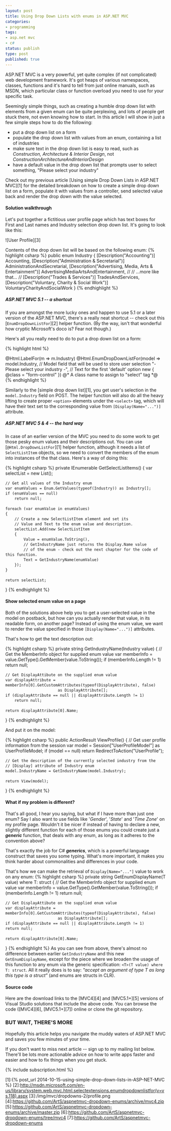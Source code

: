 ```yaml
---
layout: post
title: Using Drop Down Lists with enums in ASP.NET MVC
categories:
- programming
tags:
- asp.net mvc
- c#
status: publish
type: post
published: true
---
```

ASP.NET MVC is a very powerful, yet quite complex (if not complicated) web development framework.
It's got heaps of various namespaces, classes, functions and it's hard to tell from just online
manuals, such as MSDN, which particular class or function overload you need to use for your specific
task.

Seemingly simple things, such as creating a humble drop down list with elements from a given enum
can be quite perplexing, and lots of people get stuck there, not even knowing how to start.  In this
article I will show in just a few simple steps how to do the following:

- put a drop down list on a form
- populate the drop down list with values from an enum, containing a list of industries
- make sure text in the drop down list is easy to read, such as _Construction, Architecture & Interior Design_, not _ConstructionArchitectureAndInteriorDesign_
- have a default value in the drop down list that prompts user to select something, "Please select your industry"

Check out my previous article [Using simple Drop Down Lists in ASP.NET MVC][1] for the detailed
breakdown on how to create a simple drop down list on a form, populate it with values from a
controller, send selected value back and render the drop down with the value selected.

#### Solution walkthrough
Let's put together a fictitious user profile page which has text boxes for First and Last names and
Industry selection drop down list. It's going to look like this:

<p class="center" markdown="1">
    ![User Profile][3]
</p>

Contents of the drop down list will be based on the following enum:
{% highlight csharp %}
public enum Industry
{
    [Description("Accounting")]
    Accounting,
    [Description("Administration & Secretarial")]
    AdministrationAndSecretarial,
    [Description("Advertising, Media, Arts & Entertainment")]
    AdvertisingMediaArtsAndEntertainment,
    //
    // ...more like that...
    //
    [Description("Trades & Services")]
    TradesAndServices,
    [Description("Voluntary, Charity & Social Work")]
    VoluntaryCharityAndSocialWork
}
{% endhighlight %}

##### ASP.NET MVC 5.1 -- a shortcut
If you are amongst the more lucky ones and happen to use 5.1 or a later version of the ASP.NET MVC,
there's a really neat shortcut -- check out this [`EnumDropDownListFor`][2] helper function. (By the
way, isn't that wonderful how cryptic Microsoft's doco is? Fear not though.)

Here's all you really need to do to put a drop down list on a form:

{% highlight html %}
<div class="form-group">
    @Html.LabelFor(m => m.Industry)
    @Html.EnumDropDownListFor(model => model.Industry, // Model field that will be used to store user selection
                              "- Please select your industry -", // Text for the first 'default' option
                              new { @class = "form-control" })  @* A class name to assign to "select" tag *@
</div>
{% endhighlight %}

Similarly to the [simple drop down list][1], you get user's selection in the `model.Industry` field
on POST. The helper function will also do all the heavy lifting to create proper `<option>` elements
under the `<select>` tag, which will have their text set to the corresponding value from
`[Display(Name="...")]` attribute.

##### ASP.NET MVC 5 & 4 -- the hard way
In case of an earlier version of the MVC you need to do some work to get those pesky enum values and
their descriptions out. You can use [`@Html.DropDownListFor`][1] helper function, although it needs 
a list of `SelectListItem` objects, so we need to convert the members of the enum into instances of the
that class. Here's a way of doing this:

{% highlight csharp %}
private IEnumerable<SelectListItem> GetSelectListItems()
{
    var selectList = new List<SelectListItem>();

    // Get all values of the Industry enum
    var enumValues = Enum.GetValues(typeof(Industry)) as Industry[];
    if (enumValues == null)
        return null;

    foreach (var enumValue in enumValues)
    {
        // Create a new SelectListItem element and set its 
        // Value and Text to the enum value and description.
        selectList.Add(new SelectListItem
        {
            Value = enumValue.ToString(),
            // GetIndustryName just returns the Display.Name value
            // of the enum - check out the next chapter for the code of this function.
            Text = GetIndustryName(enumValue)
        });
    }

    return selectList;
}
{% endhighlight %}

#### Show selected enum value on a page
Both of the solutions above help you to get a user-selected value in the model on postback, but how
can you actually render that value, in its readable form, on another page? Instead of using the enum
value, we want to render the value specified in those `[Display(Name="...")]` attributes.

That's how to get the text description out:

{% highlight csharp %}
private string GetIndustryName(Industry value)
{
    // Get the MemberInfo object for supplied enum value
    var memberInfo = value.GetType().GetMember(value.ToString());
    if (memberInfo.Length != 1)
        return null;

    // Get DisplayAttibute on the supplied enum value
    var displayAttribute = memberInfo[0].GetCustomAttributes(typeof(DisplayAttribute), false)
                           as DisplayAttribute[];
    if (displayAttribute == null || displayAttribute.Length != 1)
        return null;

    return displayAttribute[0].Name;
}
{% endhighlight %}

And put it on the model:

{% highlight csharp %}
public ActionResult ViewProfile()
{
    // Get user profile information from the session
    var model = Session["UserProfileModel"] as UserProfileModel;
    if (model == null)
        return RedirectToAction("UserProfile");

    // Get the description of the currently selected industry from the 
    // [Display] attribute of Industry enum
    model.IndustryName = GetIndustryName(model.Industry);

    return View(model);
}
{% endhighlight %}

#### What if my problem is different?
That's all good, I hear you saying, but what if I have more than just one enum? Say I
also want to use fields like '_Gender_', '_State_' and '_Time Zone_' on my profile page.  Wouldn't
it be nicer if instead of having to declare a new, slightly different function for each of those
enums you could create just a **_generic_** function, that deals with any enum, as long as it
adheres to the convention above?

That's exactly the job for C# **_generics_**, which is a powerful language construct that saves you
some typing. What's more important, it makes you think harder about commonalities and differences in
your code.

That's how we can make the retrieval of `Display[Name="..."]` value to work on any enum:
{% highlight csharp %}
private string GetEnumDisplayName<T>(T value) where T: struct
{
    // Get the MemberInfo object for supplied enum value
    var memberInfo = value.GetType().GetMember(value.ToString());
    if (memberInfo.Length != 1)
    return null;

    // Get DisplayAttibute on the supplied enum value
    var displayAttribute = memberInfo[0].GetCustomAttributes(typeof(DisplayAttribute), false)
                           as DisplayAttribute[];
    if (displayAttribute == null || displayAttribute.Length != 1)
    return null;

    return displayAttribute[0].Name;
}
{% endhighlight %}
As you can see from above, there's almost no difference between earlier `GetIndustryName` and this
new `GetEnumDisplayName`, except for the piece where we broaden the usage of this function to any
enum via the generic specification: `<T>(T value) where T: struct`. All it really does is to say:
_"accept an argument of type T as long this type is a struct"_ (and enums are structs in CLR).

#### Source code
Here are the download links to the [MVC4][4] and [MVC5.1+][5] versions of Visual Studio solutions
that include the above code. You can browse the code ([MVC4][6], [MVC5.1+][7]) online or clone the
git repository.

### BUT WAIT, THERE'S MORE
Hopefully this article helps you navigate the muddy waters of ASP.NET MVC and saves you few minutes 
of your time.

If you don't want to miss next article -- sign up to my mailing list below. There'll be lots more 
actionable advice on how to write apps faster and easier and how to fix things when you get stuck.

{% include subscription.html %}

[1]:{% post_url 2014-10-15-using-simple-drop-down-lists-in-ASP-NET-MVC %}
[2]:http://msdn.microsoft.com/en-us/library/system.web.mvc.html.selectextensions.enumdropdownlistfor(v=vs.118).aspx
[3]:/img/mvc/dropdowns-2/profile.png
[4]:https://github.com/ArtS/aspnetmvc-dropdown-enums/archive/mvc4.zip
[5]:https://github.com/ArtS/aspnetmvc-dropdown-enums/archive/master.zip
[6]:https://github.com/ArtS/aspnetmvc-dropdown-enums/tree/mvc4
[7]:https://github.com/ArtS/aspnetmvc-dropdown-enums
